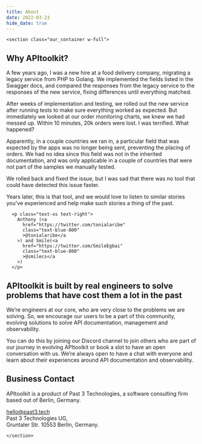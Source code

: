 ```yaml
---
title: About
date: 2022-03-23
hide_date: true
---
```


```=html
<section class="our_container w-full">
```

## Why APItoolkit?

A few years ago, I was a new hire at a food delivery company,
migrating a legacy service from PHP to Golang. We implemented the
fields listed in the Swagger docs, and compared the responses from
the legacy service to the responses of the new service, fixing
differences until everything matched.

After weeks of implementation and testing,
we rolled out the new service after running tests to
make sure everything worked as expected. But immediately we looked
at our order monitoring charts, we knew we had messed up. Within
10 minutes, 20k orders were lost. I was terrified. What happened?

Apparently, in a couple countries we ran in, a particular field that was expected by the apps was no longer being sent, preventing the placing of orders. We had no idea since this field was not in the inherited
documentation, and was only applicable in a couple of countries that were not part of the samples we manually tested.

We rolled back and fixed the issue, but I was sad that there was no tool that could have detected this issue faster.

Years later, this is that tool, and we would love to listen to
similar stories you've experienced and help make such stories a
thing of the past.

``` =html
  <p class="text-xs text-right">
    Anthony (<a
      href="https://twitter.com/tonialaribe"
      class="text-blue-800"
      >@tonialaribe</a
    >) and Smile(<a
      href="https://twitter.com/SmileEgbai"
      class="text-blue-800"
      >@smilecs</a
    >)
  </p>
```

## APItoolkit is built by real engineers to solve problems that have cost them a lot in the past

We’re engineers at our core, who are very close to the problems we are
solving. So, we encourage our users to be a part of this community,
evolving solutions to solve API documentation, management and observability.

You can do this by joining our Discord channel to join others who are
part of our journey in evolving APItoolkit or book a slot to have an
open conversation with us. We’re always open to have a chat with
everyone and learn about their experiences around API documentation and
observability.

## Business Contact

APItoolkit is a product of Past 3 Technologies, a software consulting firm based out of Berlin, Germany.

[hello@past3.tech](mailto:hello@past3.tech) <br>
Past 3 Technologies UG, <br>
Gruntaler Str. 10553 Berlin, Germany.

```=html
</section>
```

